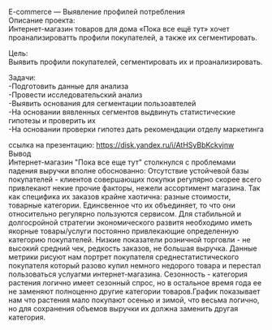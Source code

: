 E-commerce — Выявление профилей потребления  
Описание проекта:  
Интернет-магазин товаров для дома «Пока все ещё тут» хочет проанализироватть профили покупателей, а также их сегментировать.  

Цель:  
Выявить профили покупателей, сегментировать их и проанализировать.  

Задачи:    
-Подготовить данные для анализа  
-Провести исследовательский анализ  
-Выявить основания для сегментации пользоавтелей  
-На основании вявленных сегментов выдвинуть статистические гипотезы и проверить их  
-На основании проверки гипотез дать рекомендации отделу маркетинга 

ссылка на презентацию: https://disk.yandex.ru/i/AtHSyBbKckvjnw  
Вывод  
Интернет-магазин "Пока все еще тут" столкнулся с проблемами падения выручки вполне обоснованно:
Отсутствие устойчевой базы покупателей - клиентов совершающих покупки регулярно скорее всего привлекают некие прочие факторы, нежели ассортимент магазина. Так как специфика их заказов крайне хаотична: разные стоимости, товарные категории. Единсвенное что их объединяет, то что они относительно регулярно пользуются сервисом. Для стабильной и долгосройной стратегии экономического развитя необходимо иметь якорные товары/услуги постоянно привлекающие определенную категорию покупателей. Низкие показатели розничной торговли - не высокий средний чек, редкость заказов, не большая выручка. Данные метрики рисуют нам портрет покупателя среднестатистического покупателя который разово купил немного недорого товара и перестал пользоваться услуагми интернет-магазина.
Сезонность - категория растения логично имеет сезонный спрос, но в остальное время года ее не заменяют полноценно другие категории товаров.График показывает нам что растения мало покупают осенью и зимой, что весьма логично, но для сохранения объемов выручки их должна заменить другая категория.
